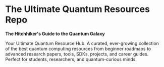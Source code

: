 # The Ultimate Quantum Resources Repo

<b>The Hitchhiker's Guide to the Quantum Galaxy </b>

Your Ultimate Quantum Resource Hub. A curated, ever-growing collection of the best quantum computing resources from beginner roadmaps to advanced research papers, tools, SDKs, projects, and career guides.  Perfect for students, researchers, and quantum-curious minds.


